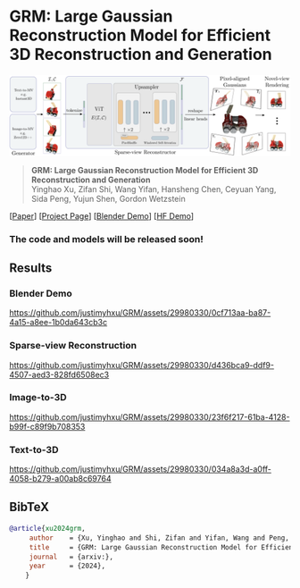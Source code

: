 # GRM: Large Gaussian Reconstruction Model for Efficient 3D Reconstruction and Generation

<img src="./docs/assets/pipeline.png"/>


> **GRM: Large Gaussian Reconstruction Model for Efficient 3D Reconstruction and Generation** <br>
> Yinghao Xu, Zifan Shi, Wang Yifan, Hansheng Chen, Ceyuan Yang, Sida Peng, Yujun Shen, Gordon Wetzstein<br>

[[Paper]()]
[[Project Page](https://justimyhxu.github.io/projects/grm)]
[[Blender Demo](https://github.com/justimyhxu/GRM/assets/29980330/0cf713aa-ba87-4a15-a8ee-1b0da643cb3c)]
[[HF Demo]()]

### The code and models will be released soon!

## Results

### Blender Demo
https://github.com/justimyhxu/GRM/assets/29980330/0cf713aa-ba87-4a15-a8ee-1b0da643cb3c



### Sparse-view Reconstruction
https://github.com/justimyhxu/GRM/assets/29980330/d436bca9-ddf9-4507-aed3-828fd6508ec3



### Image-to-3D
https://github.com/justimyhxu/GRM/assets/29980330/23f6f217-61ba-4128-b99f-c89f9b708353





### Text-to-3D
https://github.com/justimyhxu/GRM/assets/29980330/034a8a3d-a0ff-4058-b279-a00ab8c69764






## BibTeX

```bibtex
@article{xu2024grm,
     author    = {Xu, Yinghao and Shi, Zifan and Yifan, Wang and Peng, Sida and Yang, Ceyuan and Shen, Yujun and Wetzstein Gordon},
     title     = {GRM: Large Gaussian Reconstruction Model for Efficient 3D Reconstruction and Generation},
     journal   = {arxiv:},
     year      = {2024},
    }
```
